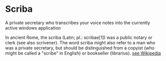 # Scriba

A private secretary who transcribes your voice notes into the currently active windows application

In ancient Rome, the scriba (Latin; pl.: scribae[1]) was a public notary or clerk (see also scrivener). The word scriba might also refer to a man who was a private secretary, but should be distinguished from a copyist (who might be called a "scribe" in English) or bookseller (librarius). [see Wikipedia](https://en.wikipedia.org/wiki/Scriba_(ancient_Rome))
